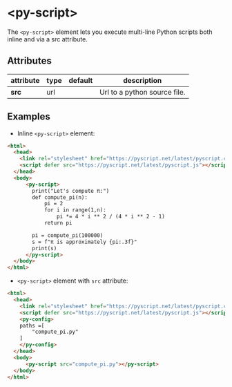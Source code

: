 # &lt;py-script&gt;

The `<py-script>` element lets you execute multi-line Python scripts both inline and via a src attribute.

## Attributes

| attribute | type | default | description |
|----|----|----|----|
| **src** | url |    | Url to a python source file. |

## Examples

- Inline `<py-script>` element:
```html
<html>
  <head>
    <link rel="stylesheet" href="https://pyscript.net/latest/pyscript.css" />
    <script defer src="https://pyscript.net/latest/pyscript.js"></script>
  </head>
  <body>
      <py-script>
        print("Let's compute π:")
        def compute_pi(n):
            pi = 2
            for i in range(1,n):
                pi *= 4 * i ** 2 / (4 * i ** 2 - 1)
            return pi

        pi = compute_pi(100000)
        s = f"π is approximately {pi:.3f}"
        print(s)
      </py-script>
  </body>
</html>
```

- `<py-script>` element with `src` attribute:
```html
<html>
  <head>
    <link rel="stylesheet" href="https://pyscript.net/latest/pyscript.css" />
    <script defer src="https://pyscript.net/latest/pyscript.js"></script>
    <py-config>
    paths =[
        "compute_pi.py"
    ]
    </py-config>
  </head>
  <body>
      <py-script src="compute_pi.py"></py-script>
  </body>
</html>
```
